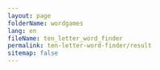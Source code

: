 ```yaml
---
layout: page
folderName: wordgames
lang: en
fileName: ten_letter_word_finder
permalink: ten-letter-word-finder/result
sitemap: false
---
```

